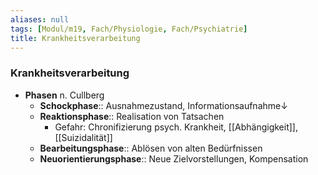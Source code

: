 ```yaml
---
aliases: null
tags: [Modul/m19, Fach/Physiologie, Fach/Psychiatrie]
title: Krankheitsverarbeitung
---
```

### Krankheitsverarbeitung
- **Phasen** n. Cullberg
	- **Schockphase**:: Ausnahmezustand, Informationsaufnahme↓ 
	- **Reaktionsphase**:: Realisation von Tatsachen
		- Gefahr: Chronifizierung psych. Krankheit, [[Abhängigkeit]], [[Suizidalität]]
	- **Bearbeitungsphase**:: Ablösen von alten Bedürfnissen
	- **Neuorientierungsphase**:: Neue Zielvorstellungen, Kompensation